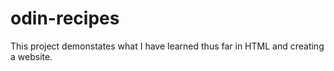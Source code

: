 # odin-recipes
This project demonstates what I have learned thus far in HTML and creating a website.